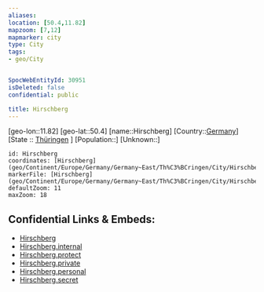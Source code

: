 ```yaml
---
aliases: 
location: [50.4,11.82]
mapzoom: [7,12] 
mapmarker: city 
type: City
tags:
- geo/City


SpocWebEntityId: 30951
isDeleted: false
confidential: public

title: Hirschberg
---
```

[geo-lon::11.82]
[geo-lat::50.4]
[name::Hirschberg]
[Country::[Germany](geo/Continent/Europe/Germany.md)]
[State :: [Thüringen](geo/Continent/Europe/Germany/Germany~East/Th%C3%BCringen.md) ]
[Population::]
[Unknown::]


```leaflet
id: Hirschberg
coordinates: [Hirschberg](geo/Continent/Europe/Germany/Germany~East/Th%C3%BCringen/City/Hirschberg.md)
markerFile: [Hirschberg](geo/Continent/Europe/Germany/Germany~East/Th%C3%BCringen/City/Hirschberg.md)
defaultZoom: 11 
maxZoom: 18
```


## Confidential Links & Embeds: 
- [Hirschberg](../../../../../../../../_public/geo/Continent/Europe/Germany/Germany~East/Th%C3%BCringen/City/Hirschberg.md) 
- [Hirschberg.internal](../../../../../../../../_internal/geo/Continent/Europe/Germany/Germany~East/Th%C3%BCringen/City/Hirschberg.internal.md) 
- [Hirschberg.protect](../../../../../../../../_protect/geo/Continent/Europe/Germany/Germany~East/Th%C3%BCringen/City/Hirschberg.protect.md) 
- [Hirschberg.private](../../../../../../../../_private/geo/Continent/Europe/Germany/Germany~East/Th%C3%BCringen/City/Hirschberg.private.md) 
- [Hirschberg.personal](../../../../../../../../_personal/geo/Continent/Europe/Germany/Germany~East/Th%C3%BCringen/City/Hirschberg.personal.md) 
- [Hirschberg.secret](../../../../../../../../_secret/geo/Continent/Europe/Germany/Germany~East/Th%C3%BCringen/City/Hirschberg.secret.md) 
